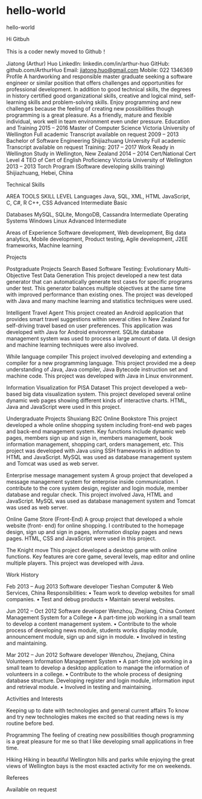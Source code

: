 # hello-world
hello-world

Hi Gitbuh

This is a coder newly moved to Github！

Jiatong (Arthur) Huo
LinkedIn: linkedin.com/in/arthur-huo
GitHub: github.com/ArthurHuo
Email: jiatong.huo@gmail.com
Mobile: 022 1346369
Profile
A hardworking and responsible master graduate seeking a software engineer or similar position that offers challenges and opportunities for professional development.
In addition to good technical skills, the degrees in history certified good organizational skills, creative and logical mind, self-learning skills and problem-solving skills. Enjoy programming and new challenges because the feeling of creating new possibilities though programming is a great pleasure. As a friendly, mature and flexible individual, work well in team environment even under pressure.
Education and Training
2015 – 2016     Master of Computer Science
Victoria University of Wellington
Full academic Transcript available on request
2009 – 2013		Bachelor of Software Engineering
Shijiazhuang University
Full academic Transcript available on request
Training:
2017 – 2017		Work Ready in Wellington
Study in Wellington, New Zealand
2014 – 2014		Cert/National Cert Level 4 TEO of Cert of English Proficiency 
Victoria University of Wellington
2013 – 2013		Torch Program (Software developing skills training)
Shijiazhuang, Hebei, China

Technical Skills

AREA	TOOLS	SKILL LEVEL
Languages	Java, SQL, XML, HTML
JavaScript, C, C#, R
C++, CSS	Advanced
Intermediate
Basic

Databases
	MySQL, SQLite, MongoDB, Cassandra	Intermediate
Operating Systems
	Windows
Linux	Advanced
Intermediate

Areas of Experience	Software development, Web development, Big data analytics, Mobile development, Product testing, Agile development, J2EE frameworks, Machine learning
	
Projects

Postgraduate Projects
Search Based Software Testing: Evolutionary Multi-Objective Test Data Generation
This project developed a new test data generator that can automatically generate test cases for specific programs under test. This generator balances multiple objectives at the same time with improved performance than existing ones. The project was developed with Java and many machine learning and statistics techniques were used.

Intelligent Travel Agent
This project created an Android application that provides smart travel suggestions within several cities in New Zealand for self-driving travel based on user preferences. This application was developed with Java for Android environment. SQLite database management system was used to process a large amount of data. UI design and machine learning techniques were also involved.

While language compiler
This project involved developing and extending a compiler for a new programming language. This project provided me a deep understanding of Java, Java compiler, Java Bytecode instruction set and machine code. This project was developed with Java in Linux environment.

Information Visualization for PISA Dataset 
This project developed a web-based big data visualization system. This project developed several online dynamic web pages showing different kinds of interactive charts. HTML, Java and JavaScript were used in this project.

Undergraduate Projects
Shuxiang B2C Online Bookstore 
This project developed a whole online shopping system including front-end web pages and back-end management system. Key functions include dynamic web pages, members sign up and sign in, members management, book information management, shopping cart, orders management, etc. This project was developed with Java using SSH frameworks in addition to HTML and JavaScript. MySQL was used as database management system and Tomcat was used as web server.

Enterprise message management system 
A group project that developed a message management system for enterprise inside communication. I contribute to the core system design, register and login module, member database and regular check. This project involved Java, HTML and JavaScript. MySQL was used as database management system and Tomcat was used as web server.

Online Game Store (Front-End) 
A group project that developed a whole website (front- end) for online shopping. I contributed to the homepage design, sign up and sign in pages, information display pages and news pages. HTML, CSS and JavaScript were used in this project.

The Knight move
This project developed a desktop game with online functions. Key features are core game, several levels, map editor and online multiple players. This project was developed with Java.




Work History

Feb 2013 – Aug 2013 	Software developer 
Tieshan Computer & Web Services, China
Responsibilities:
•	Team work to develop websites for small companies.
•	Test and debug products
•	Maintain several websites.

Jun 2012 – Oct 2012 	Software developer
Wenzhou, Zhejiang, China
Content Management System for a College
•	A part-time job working in a small team to develop a content management system. 
•	Contribute to the whole process of developing news module, students works display module, announcement module, sign up and sign in module. 
•	Involved in testing and maintaining.

Mar 2012 – Jun 2012	 	Software developer 
Wenzhou, Zhejiang, China
Volunteers Information Management System
•	A part-time job working in a small team to develop a desktop application to manage the information of volunteers in a college.
•	Contribute to the whole process of designing database structure. Developing register and login module, information input and retrieval module.
•	Involved in testing and maintaining.

Activities and Interests

Keeping up to date with technologies and general current affairs To know and try new technologies makes me excited so that reading news is my routine before bed.

Programming The feeling of creating new possibilities though programming is a great pleasure for me so that I like developing small applications in free time.
  
Hiking Hiking in beautiful Wellington hills and parks while enjoying the great views of Wellington bays is the most exacted activity for me on weekends.

Referees

Available on request

